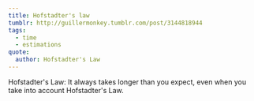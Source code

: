 ```yaml
---
title: Hofstadter's law
tumblr: http://guillermonkey.tumblr.com/post/3144818944
tags:
  - time
  - estimations
quote:
  author: Hofstadter's Law
---
```


Hofstadter's Law: It always takes longer than you expect, even when you take into account Hofstadter's Law.

